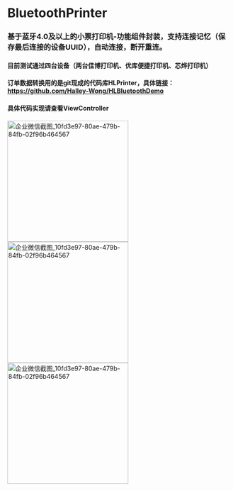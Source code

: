# BluetoothPrinter

### 基于蓝牙4.0及以上的小票打印机-功能组件封装，支持连接记忆（保存最后连接的设备UUID），自动连接，断开重连。

#### 目前测试通过四台设备（两台佳博打印机、优库便捷打印机、芯烨打印机）
#### 订单数据转换用的是git现成的代码库HLPrinter，具体链接：https://github.com/Halley-Wong/HLBluetoothDemo
#### 具体代码实现请查看ViewController
#### 
<img width="273" alt="企业微信截图_10fd3e97-80ae-479b-84fb-02f96b464567" src="https://user-images.githubusercontent.com/13111933/142832639-366fe468-21f9-44e4-9f31-a832dac0c885.jpg">
<img width="273" alt="企业微信截图_10fd3e97-80ae-479b-84fb-02f96b464567" src="https://user-images.githubusercontent.com/13111933/142831692-051611f0-63ee-4800-80b6-278256a9461a.jpg">
<img width="273" alt="企业微信截图_10fd3e97-80ae-479b-84fb-02f96b464567" src="https://user-images.githubusercontent.com/13111933/140303691-0374dd5a-faa5-4b04-b702-b73c6f57dfd6.jpg">
